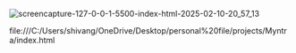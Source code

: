 ![screencapture-127-0-0-1-5500-index-html-2025-02-10-20_57_13](https://github.com/user-attachments/assets/5afb43ca-815d-4e34-a2da-70e790383ace)


file:///C:/Users/shivang/OneDrive/Desktop/personal%20file/projects/Myntra/index.html
